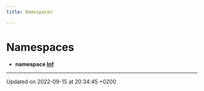 ```yaml
---
title: Namespaces

---
```


# Namespaces




* **namespace [Inf](/docs/doxygen/Namespaces/namespaceInf.md)** 



-------------------------------

Updated on 2022-09-15 at 20:34:45 +0200
